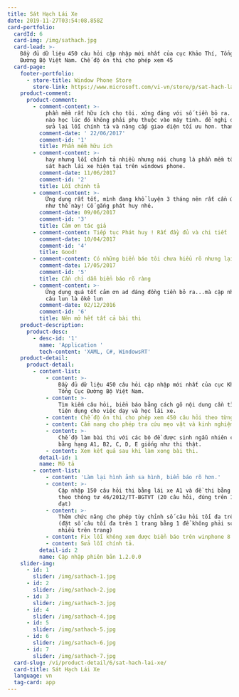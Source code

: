 ```yaml
---
title: Sát Hạch Lái Xe
date: 2019-11-27T03:54:08.858Z
card-portfolio:
  cardId: 6
  card-img: /img/sathach.jpg
  card-lead: >-
    Đầy đủ dữ liệu 450 câu hỏi cập nhập mới nhất của cục Khảo Thí, Tổng Cục
    Đường Bộ Việt Nam. Chế độ ôn thi cho phép xem 45
  card-page:
    footer-portfolio:      
      - store-title: Window Phone Store
        store-link: https://www.microsoft.com/vi-vn/store/p/sat-hach-lai-xe/9nblggh089r4#
    product-comment:
      product-comment:
        - comment-content: >-
            phần mềm rất hữu ích cho tôi. xứng đáng với số tiền bỏ ra. rãnh lúc
            nào học lúc đó không phải phụ thuộc vào máy tính. đề nghị dev chỉnh
            sửa lại lỗi chính tả và nâng cấp giao diện tối ưu hơn. thanks
          comment-date: ' 22/06/2017'
          comment-id: '1'
          title: Phần mềm hữu ích
        - comment-content: >-
            hay nhưng lỗi chính tả nhiều nhưng nói chung là phần mềm tốt nhất về
            sát hạch lái xe hiện tại trên windows phone.
          comment-date: 11/06/2017
          comment-id: '2'
          title: Lỗi chính tả
        - comment-content: >-
            Ứng dụng rất tốt, mình đang khổ luyện 3 tháng nên rất cần ứng dụng
            như thế này! Cố gắng phát huy nhé.
          comment-date: 09/06/2017
          comment-id: '3'
          title: Cảm ơn tác giả
        - comment-content: Tiếp tục Phát huy ! Rất đầy đủ và chi tiết ! Thanks .
          comment-date: 10/04/2017
          comment-id: '4'
          title: Good!
        - comment-content: Có những biển báo tôi chưa hiểu rõ nhưng lại không có chỉ dẫn ??
          comment-date: 17/05/2017
          comment-id: '5'
          title: Cần chỉ dẫn biển báo rõ ràng
        - comment-content: >-
            Ứng dụng quá tốt cảm ơn ad đáng đồng tiền bỏ ra...mà cập nhật hết 15
            câu lun là ôkê lun
          comment-date: 02/12/2016
          comment-id: '6'
          title: Nên mở hết tất cả bài thi
    product-description:
      product-desc:
        - desc-id: '1'
          name: 'Application '
          tech-content: 'XAML, C#, WindowsRT'
    product-detail:
      product-detail:
        - content-list:
            - content: >-
                Đầy đủ dữ liệu 450 câu hỏi cập nhập mới nhất của cục Khảo Thí,
                Tổng Cục Đường Bộ Việt Nam.
            - content: >-
                Tìm kiếm câu hỏi, biển báo bằng cách gõ nội dung cần tìm rất
                tiện dụng cho việc dạy và học lái xe.
            - content: Chế độ ôn thi cho phép xem 450 câu hỏi theo từng mục.
            - content: Cẩm nang cho phép tra cứu mẹo vặt và kinh nghiệm học lái xe.
            - content: >-
                Chế độ làm bài thi với các bộ đề được sinh ngẫu nhiên cho các
                bằng hạng A1, B2, C, D, E giống như thi thật.
            - content: Xem kết quả sau khi làm xong bài thi.
          detail-id: 1
          name: Mô tả
        - content-list:
            - content: 'Làm lại hình ảnh sa hình, biển báo rõ hơn.'
            - content: >-
                Cập nhập 150 câu hỏi thi bằng lái xe A1 và đề thi bằng lái xe A1
                theo thông tư 46/2012/TT-BGTVT (20 câu hỏi, đúng trên 16 câu
                đạt)
            - content: >-
                Thêm chức năng cho phép tùy chỉnh số câu hỏi tối đa trên 1 trang
                (đặt số câu tối đa trên 1 trang bằng 1 để không phải scroll
                nhiều trên trang)
            - content: Fix lỗi không xem được biển báo trên winphone 8.1
            - content: Sửa lỗi chính tả.
          detail-id: 2
          name: Cập nhập phiên bản 1.2.0.0
    slider-img:
      - id: 1
        slider: /img/sathach-1.jpg
      - id: 2
        slider: /img/sathach-2.jpg
      - id: 3
        slider: /img/sathach-3.jpg
      - id: 4
        slider: /img/sathach-4.jpg
      - id: 5
        slider: /img/sathach-5.jpg
      - id: 6
        slider: /img/sathach-6.jpg
      - id: 7
        slider: /img/sathach-7.jpg
  card-slug: /vi/product-detail/6/sat-hach-lai-xe/
  card-title: Sát Hạch Lái Xe
  language: vn
  tag-card: app
---
```



